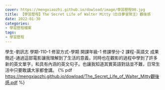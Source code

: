```yaml
---
cover: https://mengxiaozhi.github.io/dowload/image/學習歷程00.jpg
title: 【學習歷程】The Secret Life of Walter Mitty（白日夢冒險王）觀後感
date: 2022-01-30
categories:
- 學習歷程檔案
tags:
- 學習歷程
---
```

學生-劉訊志
學期-110-1
修習方式-學期
開課年級-1
修課學分-2
課程-英語文
成果簡述-通過這部電影讓我理解到了生活的意義，同時也在觀影的過程中學到了許多新的英文單字，和具有內涵的英文句子。也讓我知道其實英語對話並不難，日常生活中只要敢講大家都會講。
{% pdf https://mengxiaozhi.github.io/dowload/The_Secret_Life_of_Walter_Mitty觀後感.pdf %}